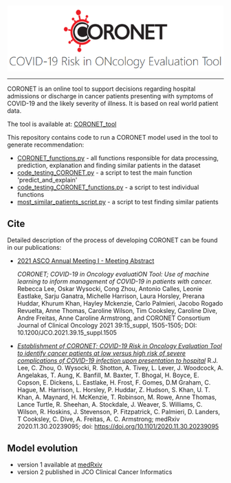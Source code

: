 ![coronet_front_logo.PNG](/coronet_front_logo.PNG)

------

CORONET is an online tool to support decisions regarding hospital admissions or discharge in cancer patients presenting with symptoms of COVID-19 and the likely severity of illness. It is based on real world patient data.

The tool is available at:
[CORONET_tool](https://coronet.manchester.ac.uk/)

This repository contains code to run a CORONET model used in the tool to generate recommendation:
- [CORONET_functions.py](https://github.com/digital-ECMT/CORONET_tool/blob/main/CORONET_functions.py) - all functions responsible for data processing, prediction, explanation and finding similar patients in the dataset
- [code_testing_CORONET.py](https://github.com/digital-ECMT/CORONET_tool/blob/main/code_testing_CORONET.py) - a script to test the main function 'predict_and_explain'
- [code_testing_CORONET_functions.py](https://github.com/digital-ECMT/CORONET_tool/blob/main/code_testing_CORONET_functions.py) - a script to test individual functions
- [most_similar_patients_script.py](https://github.com/digital-ECMT/CORONET_tool/blob/main/most_similar_patients_script.py) - a script to test finding similar patients


## Cite
Detailed description of the process of developing CORONET can be found in our publications:



- [2021 ASCO Annual Meeting I - Meeting Abstract](https://ascopubs.org/doi/10.1200/JCO.2021.39.15_suppl.1505)

  _CORONET; COVID-19 in Oncology evaluatiON Tool: Use of machine learning to inform management of COVID-19 in patients with cancer._
Rebecca Lee, Oskar Wysocki, Cong Zhou, Antonio Calles, Leonie Eastlake, Sarju Ganatra, Michelle Harrison, Laura Horsley, Prerana Huddar, Khurum Khan, Hayley Mckenzie, Carlo Palmieri, Jacobo Rogado Revuelta, Anne Thomas, Caroline Wilson, Tim Cooksley, Caroline Dive, Andre Freitas, Anne Caroline Armstrong, and CORONET Consortium
Journal of Clinical Oncology 2021 39:15_suppl, 1505-1505; DOI: 10.1200/JCO.2021.39.15_suppl.1505

- [_Establishment of CORONET; COVID-19 Risk in Oncology Evaluation Tool to identify cancer patients at low versus high risk of severe complications of COVID-19 infection upon presentation to hospital_](https://ascopubs.org/doi/10.1200/JCO.2021.39.15_suppl.1505)
  R.J. Lee, C. Zhou, O. Wysocki, R. Shotton, A. Tivey, L. Lever, J. Woodcock, A. Angelakas, T. Aung, K. Banfill, M. Baxter, T. Bhogal, H. Boyce, E. Copson, E. Dickens, L. Eastlake, H. Frost, F. Gomes, D.M Graham, C. Hague, M. Harrison, L. Horsley, P. Huddar, Z. Hudson, S. Khan, U. T. Khan, A. Maynard, H. McKenzie, T. Robinson, M. Rowe, Anne Thomas, Lance Turtle, R. Sheehan, A. Stockdale, J. Weaver, S. Williams, C. Wilson, R. Hoskins, J. Stevenson, P. Fitzpatrick, C. Palmieri, D. Landers, T Cooksley, C. Dive, A. Freitas, A. C. Armstrong;
medRxiv 2020.11.30.20239095; doi: https://doi.org/10.1101/2020.11.30.20239095


## Model evolution
- version 1 available at [medRxiv](https://www.medrxiv.org/content/10.1101/2020.11.30.20239095v1)
- version 2 published in JCO Clinical Cancer Informatics
